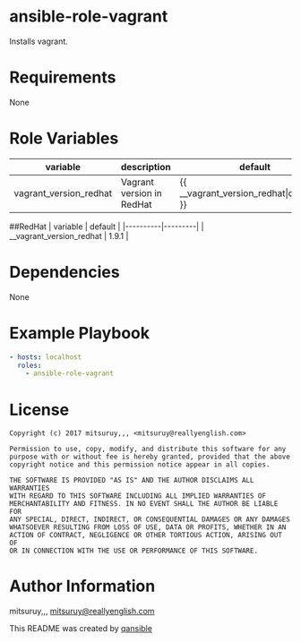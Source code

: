 # ansible-role-vagrant

Installs vagrant.

# Requirements

None

# Role Variables

| variable | description | default |
|----------|-------------|---------|
| vagrant_version_redhat | Vagrant version in RedHat | {{ __vagrant_version_redhat\|default('') }} |

##RedHat
| variable | default |
|----------|---------|
| __vagrant_version_redhat | 1.9.1 |

# Dependencies

None

# Example Playbook

```yaml
- hosts: localhost
  roles:
    - ansible-role-vagrant
```

# License

```
Copyright (c) 2017 mitsuruy,,, <mitsuruy@reallyenglish.com>

Permission to use, copy, modify, and distribute this software for any
purpose with or without fee is hereby granted, provided that the above
copyright notice and this permission notice appear in all copies.

THE SOFTWARE IS PROVIDED "AS IS" AND THE AUTHOR DISCLAIMS ALL WARRANTIES
WITH REGARD TO THIS SOFTWARE INCLUDING ALL IMPLIED WARRANTIES OF
MERCHANTABILITY AND FITNESS. IN NO EVENT SHALL THE AUTHOR BE LIABLE FOR
ANY SPECIAL, DIRECT, INDIRECT, OR CONSEQUENTIAL DAMAGES OR ANY DAMAGES
WHATSOEVER RESULTING FROM LOSS OF USE, DATA OR PROFITS, WHETHER IN AN
ACTION OF CONTRACT, NEGLIGENCE OR OTHER TORTIOUS ACTION, ARISING OUT OF
OR IN CONNECTION WITH THE USE OR PERFORMANCE OF THIS SOFTWARE.
```

# Author Information

mitsuruy,,, <mitsuruy@reallyenglish.com>

This README was created by [qansible](https://github.com/trombik/qansible)

